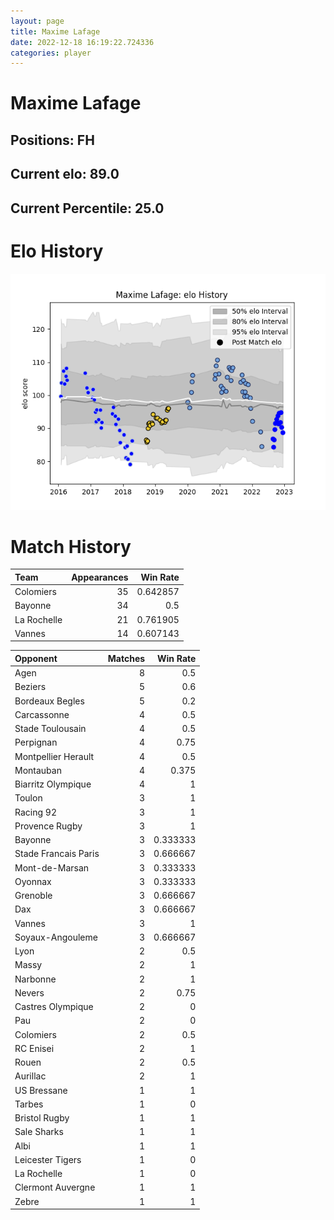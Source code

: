 ```yaml
---  
layout: page  
title: Maxime Lafage  
date: 2022-12-18 16:19:22.724336  
categories: player  
---
```

# Maxime Lafage

## Positions: FH

## Current elo: 89.0

## Current Percentile: 25.0

# Elo History


![elo history](history_MaximeLafage.png)
# Match History


| Team        |   Appearances |   Win Rate |
|:------------|--------------:|-----------:|
| Colomiers   |            35 |   0.642857 |
| Bayonne     |            34 |   0.5      |
| La Rochelle |            21 |   0.761905 |
| Vannes      |            14 |   0.607143 |

| Opponent             |   Matches |   Win Rate |
|:---------------------|----------:|-----------:|
| Agen                 |         8 |   0.5      |
| Beziers              |         5 |   0.6      |
| Bordeaux Begles      |         5 |   0.2      |
| Carcassonne          |         4 |   0.5      |
| Stade Toulousain     |         4 |   0.5      |
| Perpignan            |         4 |   0.75     |
| Montpellier Herault  |         4 |   0.5      |
| Montauban            |         4 |   0.375    |
| Biarritz Olympique   |         4 |   1        |
| Toulon               |         3 |   1        |
| Racing 92            |         3 |   1        |
| Provence Rugby       |         3 |   1        |
| Bayonne              |         3 |   0.333333 |
| Stade Francais Paris |         3 |   0.666667 |
| Mont-de-Marsan       |         3 |   0.333333 |
| Oyonnax              |         3 |   0.333333 |
| Grenoble             |         3 |   0.666667 |
| Dax                  |         3 |   0.666667 |
| Vannes               |         3 |   1        |
| Soyaux-Angouleme     |         3 |   0.666667 |
| Lyon                 |         2 |   0.5      |
| Massy                |         2 |   1        |
| Narbonne             |         2 |   1        |
| Nevers               |         2 |   0.75     |
| Castres Olympique    |         2 |   0        |
| Pau                  |         2 |   0        |
| Colomiers            |         2 |   0.5      |
| RC Enisei            |         2 |   1        |
| Rouen                |         2 |   0.5      |
| Aurillac             |         2 |   1        |
| US Bressane          |         1 |   1        |
| Tarbes               |         1 |   0        |
| Bristol Rugby        |         1 |   1        |
| Sale Sharks          |         1 |   1        |
| Albi                 |         1 |   1        |
| Leicester Tigers     |         1 |   0        |
| La Rochelle          |         1 |   0        |
| Clermont Auvergne    |         1 |   1        |
| Zebre                |         1 |   1        |